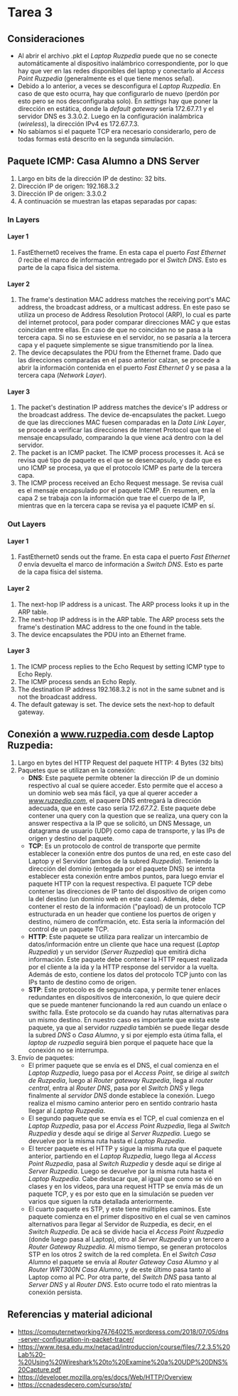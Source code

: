 # Tarea 3 
## Consideraciones
- Al abrir el archivo .pkt el *Laptop Ruzpedia* puede que no se conecte automáticamente al dispositivo inalámbrico correspondiente, por lo que hay que ver en las redes disponibles del laptop y conectarlo al *Access Point Ruzpedia* (generalmente es el que tiene menos señal).
- Debido a lo anterior, a veces se desconfigura el *Laptop Ruzpedia*. En caso de que esto ocurra, hay que configurarlo de nuevo (perdón por esto pero se nos desconfiguraba solo). En *settings* hay que poner la dirección en estática, donde la *default gateway* sería 172.67.7.1 y el servidor DNS es 3.3.0.2. Luego en la configuración inalámbrica (*wireless*), la dirección IPv4 es 172.67.7.3.
- No sabíamos si el paquete TCP era necesario considerarlo, pero de todas formas está descrito en la segunda simulación. 

## Paquete ICMP: Casa Alumno a DNS Server

1. Largo en bits de la dirección IP de destino: 32 bits.
2. Dirección IP de origen: 192.168.3.2
3. Dirección IP de origen: 3.3.0.2
4. A continuación se muestran las etapas separadas por capas:
### In Layers

#### Layer 1
1. FastEthernet0 receives the frame. En esta capa el puerto *Fast Ethernet 0* recibe el marco de información entregado por el *Switch DNS*. Esto es parte de la capa física del sistema.
#### Layer 2
1. The frame's destination MAC address matches the receiving port's MAC address, the broadcast address, or a multicast address. En este paso se utiliza un proceso de Address Resolution Protocol (ARP), lo cual es parte del internet protocol, para poder comparar direcciones MAC y que estas coincidan entre ellas. En caso de que no coincidan no se pasa a la tercera capa. Si no se estuviese en el servidor, no se pasaría a la tercera capa y el paquete simplemente se sigue transmitiendo por la línea.
2. The device decapsulates the PDU from the Ethernet frame. Dado que las direcciones comparadas en el paso anterior calzan, se procede a abrir la información contenida en el puerto *Fast Ethernet 0* y se pasa a la tercera capa (*Network Layer*).
#### Layer 3
1. The packet's destination IP address matches the device's IP address or the broadcast address. The device de-encapsulates the packet. Luego de que las direcciones MAC fuesen comparadas en la *Data Link Layer*, se procede a verificar las direcciones de Internet Protocol que trae el mensaje encapsulado, comparando la que viene acá dentro con la del servidor.
2. The packet is an ICMP packet. The ICMP process processes it. Acá se revisa qué tipo de paquete es el que se desencapsulo, y dado que es uno ICMP se procesa, ya que el protocolo ICMP es parte de la tercera capa.
3. The ICMP process received an Echo Request message. Se revisa cuál es el mensaje encapsulado por el paquete ICMP. En resumen, en la capa 2 se trabaja con la información que trae el cuerpo de la IP, mientras que en la tercera capa se revisa ya el paquete ICMP en sí. 

### Out Layers

#### Layer 1
1. FastEthernet0 sends out the frame. En esta capa el puerto *Fast Ethernet 0* envía devuelta el marco de información a *Switch DNS*. Esto es parte de la capa física del sistema.
#### Layer 2
1. The next-hop IP address is a unicast. The ARP process looks it up in the ARP table.
2. The next-hop IP address is in the ARP table. The ARP process sets the frame's destination MAC address to the one found in the table.
3. The device encapsulates the PDU into an Ethernet frame.
#### Layer 3
1. The ICMP process replies to the Echo Request by setting ICMP type to Echo Reply.
2. The ICMP process sends an Echo Reply.
3. The destination IP address 192.168.3.2 is not in the same subnet and is not the broadcast address.
4. The default gateway is set. The device sets the next-hop to default gateway.

## Conexión a www.ruzpedia.com desde Laptop Ruzpedia:

1. Largo en bytes del HTTP Request del paquete HTTP: 4 Bytes (32 bits)
2. Paquetes que se utilizan en la conexión:
    - **DNS**: Este paquete permite obtener la dirección IP de un dominio respectivo al cual se quiere acceder. Esto permite que el acceso a un dominio web sea más fácil, ya que al querer acceder a *www.ruzpedia.com*, el paquere DNS entregará la dirección adecuada, que en este caso sería *172.67.7.2*. Este paquete debe contener una query con la question que se realiza, una query con la answer respectiva a la IP que se solicitó, un DNS Message, un datagrama de usuario (UDP) como capa de transporte, y las IPs de origen y destino del paquete.
    - **TCP**: Es un protocolo de control de transporte que permite establecer la conexión entre dos puntos de una red, en este caso del Laptop y el Servidor (ambos de la subred *Ruzpedia*). Teniendo la dirección del dominio (entegada por el paquete DNS) se intenta establecer esta conexión entre ambos puntos, para luego enviar el paquete HTTP con la request respectiva. El paquete TCP debe contener las direcciones de IP tanto del dispositivo de origen como la del destino (un dominio web en este caso). Además, debe contener el resto de la información ("payload) de un protocolo TCP estructurada en un header que contiene los puertos de origen y destino, número de confirmación, etc. Esta sería la información del control de un paquete TCP.
    - **HTTP**: Este paquete se utiliza para realizar un intercambio de datos/información entre un cliente que hace una request (*Laptop Ruzpedia*) y un servidor (*Server Ruzpedia*) que emitirá dicha información. Este paquete debe contener la HTTP request realizada por el cliente a la ida y la HTTP response del servidor a la vuelta. Además de esto, contiene los datos del protocolo TCP junto con las IPs tanto de destino como de origen.
    - **STP**: Este protocolo es de segunda capa, y permite tener enlaces redundantes en dispositivos de interconexión, lo que quiere decir que se puede mantener funcionando la red aun cuando un enlace o swithc falla. Este protocolo se da cuando hay rutas alternativas para un mismo destino. En nuestro caso es importante que exista este paquete, ya que al servidor *ruzpedia* también se puede llegar desde la subred *DNS* o *Casa Alumno*, y si por ejemplo esta útima falla, el *laptop de ruzpedia* seguirá bien porque el paquete hace que la conexión no se interrumpa.
3. Envío de paquetes:
    - El primer paquete que se envía es el DNS, el cual comienza en el *Laptop Ruzpedia*, luego pasa por el *Access Point*, se dirige al *switch de Ruzpedia*, luego al *Router gateway Ruzpedia*, llega al *router central*, entra al *Router DNS*, pasa por el *Switch DNS* y llega finalmente al *servidor DNS* donde establece la conexión. Luego realiza el mismo camino anterior pero en sentido contrario hasta llegar al *Laptop Ruzpedia*.
    - El segundo paquete que se envía es el TCP, el cual comienza en el *Laptop Ruzpedia*, pasa por el *Access Point Ruzpedia*, llega al *Switch Ruzpedia* y desde aquí se dirige al *Server Ruzpedia*. Luego se devuelve por la misma ruta hasta el *Laptop Ruzpedia*.
    - El tercer paquete es el HTTP y sigue la misma ruta que el paquete anterior, partiendo en el *Laptop Ruzpedia*, luego llega al *Access Point Ruzpedia*, pasa al *Switch Ruzpedia* y desde aquí se dirige al *Server Ruzpedia*. Luego se devuelve por la misma ruta hasta el *Laptop Ruzpedia*. Cabe destacar que, al igual que como se vió en clases y en los videos, para una request HTTP se envía más de un paquete TCP, y es por esto que en la simulación se pueden ver varios que siguen la ruta detallada anteriormente.
    - El cuarto paquete es STP, y este tiene múltiples caminos. Este paquete comienza en el primer dispositivo en el cual se ven caminos alternativos para llegar al Servidor de Ruzpedia, es decir, en el *Switch Ruzpedia*. De acá se divide hacia el *Access Point Ruzpedia* (donde luego pasa al Laptop), otro al *Server Ruzpedia* y un tercero a *Router Gateway Ruzpedia*. Al mismo tiempo, se generan protocolos STP en los otros 2 switch de la red completa. En el *Switch Casa Alumno* el paquete se envía al *Router Gateway Casa Alumno* y al *Router WRT300N Casa Alumno*, y de este último pasa tanto al Laptop como al PC. Por otra parte, del *Switch DNS* pasa tanto al *Server DNS* y al *Router DNS*. Esto ocurre todo el rato mientras la conexión persista.

## Referencias y material adicional
- https://computernetworking747640215.wordpress.com/2018/07/05/dns-server-configuration-in-packet-tracer/
- https://www.itesa.edu.mx/netacad/introduccion/course/files/7.2.3.5%20Lab%20-%20Using%20Wireshark%20to%20Examine%20a%20UDP%20DNS%20Capture.pdf
- https://developer.mozilla.org/es/docs/Web/HTTP/Overview
- https://ccnadesdecero.com/curso/stp/
